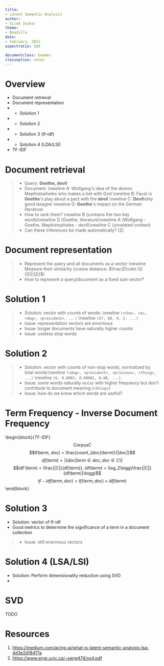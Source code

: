 ```yaml
---
title:
- Latent Semantic Analysis
author:
- Vilém Zouhar
theme:
- Boadilla
date:
- February, 2021
aspectratio: 169

documentclass: beamer
classoption: notes
---
```


# Overview

- Document retrieval
- Document representation
- - Solution 1
- - Solution 2
- - Solution 3 (tf-idf)
- - Solution 4 (LDA/LSI)
- TF-IDF

# Document retrieval

> - Query: **Goethe, devil** 
> - Document: \newline
    A: Wolfgang's idea of the demon Mephistopheles who makes a bet with God \newline
    B: Faust is **Goethe**'s play about a pact with the **devil** \newline
    C: **Devil**ishly good lasagne \newline
    D: **Goethe**'s impact on the German literature:
> - How to rank them? \newline
    B (contains the two key words)\newline
    D (Goethe, literature)\newline
    A (Wolfgang - Goethe, Mephistopheles - devil)\newline
    C (unrelated context)
> - Can these inferences be made automatically? [2]

# Document representation

> - Represent the query and all documents as a vector \newline
    Measure their similarity (cosine distance: $\frac{D\cdot Q}{|D||Q|}$)
> - How to represent a query/document as a fixed size vector?

# Solution 1

> - Solution: vector with counts of words: \newline
    `(<the>, <a>, <dog>, <president>, ...)` \newline
    `(57, 68, 0, 2, ...)`
> - Issue: representation vectors are enormous
> - Issue: longer documents have naturally higher counts
> - Issue: useless stop words

# Solution 2

> - Solution: vector with counts of non-stop words, normalized by total words:\newline
    `(<dog>, <president>, <princess>, <thing>, ...)` \newline
    `(0, 0.0003, 0.00001, 0.08, ...)`.
> - Issue: some words naturally occur with higher frequency
    but don't contribute to document meaning (`<thing>`)
> - Issue: how do we know which words are useful?

# Term Frequency - Inverse Document Frequency

\begin{block}{TF-IDF}
$$\text{Corpus} C$$
$$tf(term, doc) = \frac{count_{doc}(term)}{|doc|}$$
$$df(term) = |\{doc| term \in doc, doc \in C\}|$$ 
$$idf'(term) = \frac{|C|}{df(term)}, idf(term) = \log_2\bigg(\frac{|C|}{df(term)}\bigg)$$
$$tf-idf(term, doc) = tf(term, doc) \times idf(term)$$
\end{block}

# Solution 3

- Solution: vector of tf-idf
- Good metrics to determine the significance of a term in a document collection

> - Issue: still enormous vectors

# Solution 4 (LSA/LSI)

- Solution: Perform dimensionality reduction using SVD
- 

# SVD

TODO

# Resources

1. https://medium.com/acing-ai/what-is-latent-semantic-analysis-lsa-4d3e2d18417a
2. https://www.engr.uvic.ca/~seng474/svd.pdf